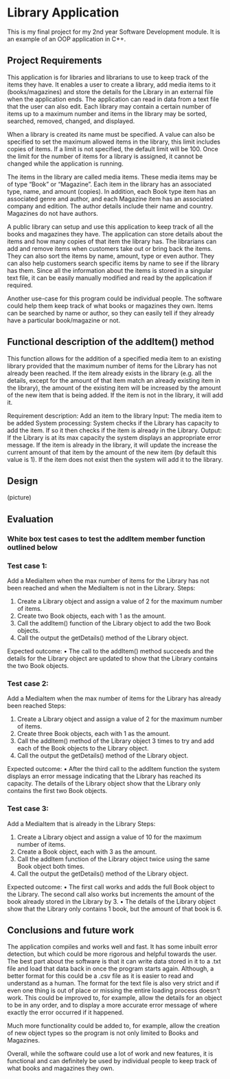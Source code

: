# Library Application

This is my final project for my 2nd year Software Development module. It is an example of an OOP application in C++.

## Project Requirements
  This application is for libraries and librarians to use to keep track of the items they have. It enables a user to create a library, add media items to it (books/magazines) and store the details for the Library in an external file when the application ends. The application can read in data from a text file that the user can also edit. Each library may contain a certain number of items up to a maximum number and items in the library may be sorted, searched, removed, changed, and displayed.

  When a library is created its name must be specified. A value can also be specified to set the maximum allowed items in the library, this limit includes copies of items. If a limit is not specified, the default limit will be 100. Once the limit for the number of items for a library is assigned, it cannot be changed while the application is running.
 
  The items in the library are called media items. These media items may be of type “Book” or “Magazine”. Each item in the library has an associated type, name, and amount (copies). In addition, each Book type item has an associated genre and author, and each Magazine item has an associated company and edition. The author details include their name and country. Magazines do not have authors.

  A public library can setup and use this application to keep track of all the books and magazines they have. The application can store details about the items and how many copies of that item the library has. The librarians can add and remove items when customers take out or bring back the items. They can also sort the items by name, amount, type or even author. They can also help customers search specific items by name to see if the library has them. Since all the information about the items is stored in a singular text file, it can be easily manually modified and read by the application if required.

  Another use-case for this program could be individual people. The software could help them keep track of what books or magazines they own. Items can be searched by name or author, so they can easily tell if they already have a particular book/magazine or not.

## Functional description of the addItem() method
  This function allows for the addition of a specified media item to an existing library provided that the maximum number of items for the Library has not already been reached. 
If the item already exists in the library (e.g. all the details, except for the amount of that item match an already existing item in the library), the amount of the existing item will be increased by the amount of the new item that is being added.
If the item is not in the library, it will add it.

Requirement description: Add an item to the library
Input: The media item to be added
System processing: System checks if the Library has capacity to add the item. If so it then checks if the item is already in the Library.
Output: If the Library is at its max capacity the system displays an appropriate error message. If the item is already in the library, it will update the increase the current amount of that item by the amount of the new item (by default this value is 1). If the item does not exist then the system will add it to the library.

## Design
(picture)
 
## Evaluation
### White box test cases to test the addItem member function outlined below
### Test case 1:
  Add a MediaItem when the max number of items for the Library has not been reached and when the MediaItem is not in the Library.
Steps:
1.	Create a Library object and assign a value of 2 for the maximum number of items.
2.	Create two Book objects, each with 1 as the amount.
3.	Call the addItem() function of the Library object to add the two Book objects.
4.	Call the output the getDetails() method of the Library object.

Expected outcome:
•	The call to the addItem() method succeeds and the details for the Library object are updated to show that the Library contains the two Book objects.
 

### Test case 2:
Add a MediaItem when the max number of items for the Library has already been reached
Steps:
1.	Create a Library object and assign a value of 2 for the maximum number of items.
2.	Create three Book objects, each with 1 as the amount.
3.	Call the addItem() method of the Library object 3 times to try and add each of the Book objects to the Library object.
4.	Call the output the getDetails() method of the Library object.
 
Expected outcome:
•	After the third call to the addItem function the system displays an error message indicating that the Library has reached its capacity. The details of the Library object show that the Library only contains the first two Book objects.
 
### Test case 3:
Add a MediaItem that is already in the Library
Steps:
1.	Create a Library object and assign a value of 10 for the maximum number of items.
2.	Create a Book object, each with 3 as the amount.
3.	Call the addItem function of the Library object twice using the same Book object both times.
4.	Call the output the getDetails() method of the Library object.
 
Expected outcome:
•	The first call works and adds the full Book object to the Library. The second call also works but increments the amount of the book already stored in the Library by 3.
•	The details of the Library object show that the Library only contains 1 book, but the amount of that book is 6.

## Conclusions and future work
  The application compiles and works well and fast. It has some inbuilt error detection, but which could be more rigorous and helpful towards the user. The best part about the software is that it can write data stored in it to a .txt file and load that data back in once the program starts again. Although, a better format for this could be a .csv file as it is easier to read and understand as a human. The format for the text file is also very strict and if even one thing is out of place or missing the entire loading process doesn’t work. This could be improved to, for example, allow the details for an object to be in any order, and to display a more accurate error message of where exactly the error occurred if it happened.

  Much more functionality could be added to, for example, allow the creation of new object types so the program is not only limited to Books and Magazines.

  Overall, while the software could use a lot of work and new features, it is functional and can definitely be used by individual people to keep track of what books and magazines they own.
